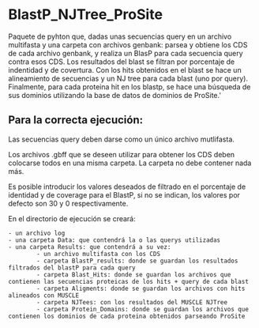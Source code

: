 # BlastP_NJTree_ProSite
Paquete de pyhton que, dadas unas secuencias query en un archivo multifasta y una carpeta con archivos genbank: parsea y obtiene los CDS de cada archivo genbank, y realiza un BlasP para cada secuencia query contra esos CDS. Los resultados del blast se filtran por porcentaje de indentidad y de covertura. Con los hits obtenidos en el blast se hace un alineamiento de secuencias y un NJ tree para cada blast (uno por query). Finalmente, para cada proteina hit en los blastp, se hace una búsqueda de sus dominios utilizando la base de datos de dominios de ProSite.'

Para la correcta ejecución:
- 

Las secuencias query deben darse como un único archivo mutlifasta.

Los archivos .gbff que se deseen utilizar para obtener los CDS deben colocarse todos en una misma carpeta. La carpeta no debe contener nada más.

Es posible introducir los valores deseados de filtrado en el porcentaje de identidad y de coverage para el BlastP, si no se indican, los valores por defecto son 30 y 0 respectivamente.

En el directorio de ejecución se creará:

    - un archivo log
    - una carpeta Data: que contendrá la o las querys utilizadas
    - una carpeta Results: que contendrá a su vez:
            - un archivo multifasta con los CDS
            - carpeta BlastP_results: donde se guardan los resultados filtrados del blastP para cada query
            - carpeta Blast_Hits: donde se guardan los archivos que contienen las secuencias proteicas de los hits + query de cada blast
            - carpeta Aligments: donde se guardan los archivos con hits alineados con MUSCLE
            - carpeta NJTees: con los resultados del MUSCLE NJTree
            - carpeta Protein_Domains: donde se guardan los archivos que contienen los dominios de cada proteina obtenidos parseando ProSite
            
